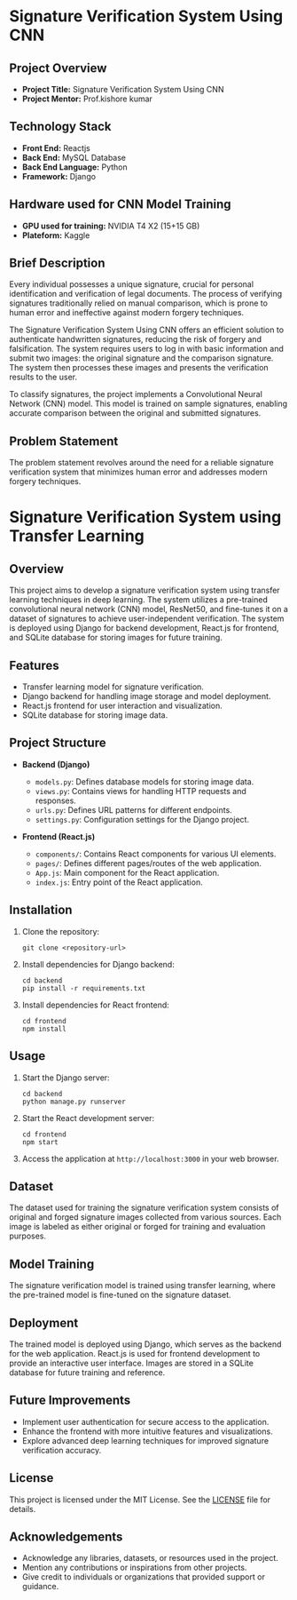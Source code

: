# Signature Verification System Using CNN

## Project Overview

- **Project Title:** Signature Verification System Using CNN
- **Project Mentor:** Prof.kishore kumar
## Technology Stack

- **Front End:** Reactjs
- **Back End:** MySQL Database
- **Back End Language:** Python
- **Framework:** Django
  
## Hardware used for CNN Model Training
- **GPU used for training:** NVIDIA T4 X2 (15+15 GB)
- **Plateform:** Kaggle

## Brief Description

Every individual possesses a unique signature, crucial for personal identification and verification of legal documents. The process of verifying signatures traditionally relied on manual comparison, which is prone to human error and ineffective against modern forgery techniques.

The Signature Verification System Using CNN offers an efficient solution to authenticate handwritten signatures, reducing the risk of forgery and falsification. The system requires users to log in with basic information and submit two images: the original signature and the comparison signature. The system then processes these images and presents the verification results to the user.

To classify signatures, the project implements a Convolutional Neural Network (CNN) model. This model is trained on sample signatures, enabling accurate comparison between the original and submitted signatures.

## Problem Statement

The problem statement revolves around the need for a reliable signature verification system that minimizes human error and addresses modern forgery techniques.

# Signature Verification System using Transfer Learning

## Overview
This project aims to develop a signature verification system using transfer learning techniques in deep learning. The system utilizes a pre-trained convolutional neural network (CNN) model, ResNet50, and fine-tunes it on a dataset of signatures to achieve user-independent verification. The system is deployed using Django for backend development, React.js for frontend, and SQLite database for storing images for future training.

## Features
- Transfer learning  model for signature verification.
- Django backend for handling image storage and model deployment.
- React.js frontend for user interaction and visualization.
- SQLite database for storing image data.

## Project Structure
- **Backend (Django)**
  - `models.py`: Defines database models for storing image data.
  - `views.py`: Contains views for handling HTTP requests and responses.
  - `urls.py`: Defines URL patterns for different endpoints.
  - `settings.py`: Configuration settings for the Django project.

  
- **Frontend (React.js)**
  - `components/`: Contains React components for various UI elements.
  - `pages/`: Defines different pages/routes of the web application.
  - `App.js`: Main component for the React application.
  - `index.js`: Entry point of the React application.

## Installation
1. Clone the repository:
   ```
   git clone <repository-url>
   ```
2. Install dependencies for Django backend:
   ```
   cd backend
   pip install -r requirements.txt
   ```
3. Install dependencies for React frontend:
   ```
   cd frontend
   npm install
   ```

## Usage
1. Start the Django server:
   ```
   cd backend
   python manage.py runserver
   ```
2. Start the React development server:
   ```
   cd frontend
   npm start
   ```
3. Access the application at `http://localhost:3000` in your web browser.

## Dataset
The dataset used for training the signature verification system consists of original and forged signature images collected from various sources. Each image is labeled as either original or forged for training and evaluation purposes.

## Model Training
The signature verification model is trained using transfer learning, where the pre-trained model is fine-tuned on the signature dataset. 

## Deployment
The trained model is deployed using Django, which serves as the backend for the web application. React.js is used for frontend development to provide an interactive user interface. Images are stored in a SQLite database for future training and reference.

## Future Improvements
- Implement user authentication for secure access to the application.
- Enhance the frontend with more intuitive features and visualizations.
- Explore advanced deep learning techniques for improved signature verification accuracy.

## License
This project is licensed under the MIT License. See the [LICENSE](./LICENSE) file for details.

## Acknowledgements
- Acknowledge any libraries, datasets, or resources used in the project.
- Mention any contributions or inspirations from other projects.
- Give credit to individuals or organizations that provided support or guidance.
